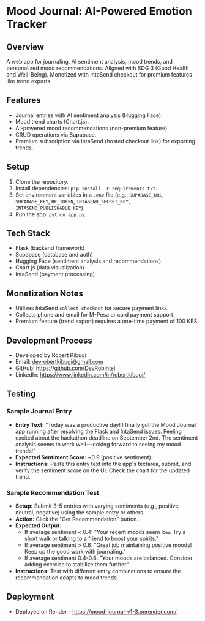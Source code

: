 # Mood Journal: AI-Powered Emotion Tracker

## Overview

A web app for journaling, AI sentiment analysis, mood trends, and personalized mood recommendations. Aligned with SDG 3 (Good Health and Well-Being). Monetized with IntaSend checkout for premium features like trend exports.

## Features

- Journal entries with AI sentiment analysis (Hugging Face).
- Mood trend charts (Chart.js).
- AI-powered mood recommendations (non-premium feature).
- CRUD operations via Supabase.
- Premium subscription via IntaSend (hosted checkout link) for exporting trends.

## Setup

1. Clone the repository.
2. Install dependencies: `pip install -r requirements.txt`.
3. Set environment variables in a `.env` file (e.g., `SUPABASE_URL`, `SUPABASE_KEY`, `HF_TOKEN`, `INTASEND_SECRET_KEY`, `INTASEND_PUBLISHABLE_KEY`).
4. Run the app: `python app.py`.

## Tech Stack

- Flask (backend framework)
- Supabase (database and auth)
- Hugging Face (sentiment analysis and recommendations)
- Chart.js (data visualization)
- IntaSend (payment processing)

## Monetization Notes

- Utilizes IntaSend `collect.checkout` for secure payment links.
- Collects phone and email for M-Pesa or card payment support.
- Premium feature (trend export) requires a one-time payment of 100 KES.

## Development Process

- Developed by Robert Kibugi
- Email: devrobertkibugi@gmail.com
- GitHub: https://github.com/DevRobIntel
- LinkedIn: https://www.linkedin.com/in/robertkibugi/

## Testing

### Sample Journal Entry

- **Entry Text:** "Today was a productive day! I finally got the Mood Journal app running after resolving the Flask and IntaSend issues. Feeling excited about the hackathon deadline on September 2nd. The sentiment analysis seems to work well—looking forward to seeing my mood trends!"
- **Expected Sentiment Score:** ~0.9 (positive sentiment)
- **Instructions:** Paste this entry text into the app's textarea, submit, and verify the sentiment score on the UI. Check the chart for the updated trend.

### Sample Recommendation Test

- **Setup:** Submit 3-5 entries with varying sentiments (e.g., positive, neutral, negative) using the sample entry or others.
- **Action:** Click the "Get Recommendation" button.
- **Expected Output:**
  - If average sentiment < 0.4: "Your recent moods seem low. Try a short walk or talking to a friend to boost your spirits."
  - If average sentiment > 0.6: "Great job maintaining positive moods! Keep up the good work with journaling."
  - If average sentiment 0.4-0.6: "Your moods are balanced. Consider adding exercise to stabilize them further."
- **Instructions:** Test with different entry combinations to ensure the recommendation adapts to mood trends.

## Deployment

- Deployed on Render - https://mood-journal-v1-3.onrender.com/
